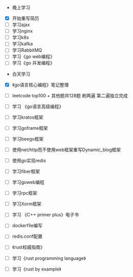 + 晚上学习

- [x] 开始重写简历
- [ ] 学习ajax
- [ ] 学习nginx
- [ ] 学习k8s
- [ ] 学习kafka
- [ ] 学习RabbitMQ
- [ ] 学习《go web编程》
- [ ] 学习《go 并发编程》

+ 白天学习

- [x] 《go语言核心编程》笔记整理
- [ ] leetcode top100 + 其他题共128题 刷两遍 第二遍独立完成
- [ ] 学习 《go语言高级编程》
- [ ] 学习kratos框架
- [ ] 学习goframe框架
- [ ] 学习beego框架
- [ ] 使用net/http而不使用web框架重写Dynamic_blog框架
- [ ] 使用go实现redis
- [ ] 学习fiber框架
- [ ] 学习goweb编程
- [ ] 学习rpc框架
- [ ] 学习Xorm框架
- [ ] 学习 《C++ primer plus》电子书
- [ ] dockerfile编写
- [ ] redis.conf配置
- [ ] 《rust权威指南》
- [ ] 学习《rust programming language》
- [ ] 学习《rust by example》

